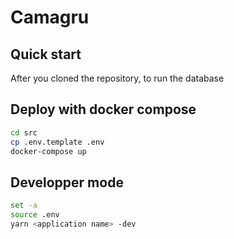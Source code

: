 # Camagru

## Quick start

After you cloned the repository, to run the database

## Deploy with docker compose

```bash
cd src
cp .env.template .env
docker-compose up
```

## Developper mode

```bash
set -a
source .env
yarn <application name> -dev
```
